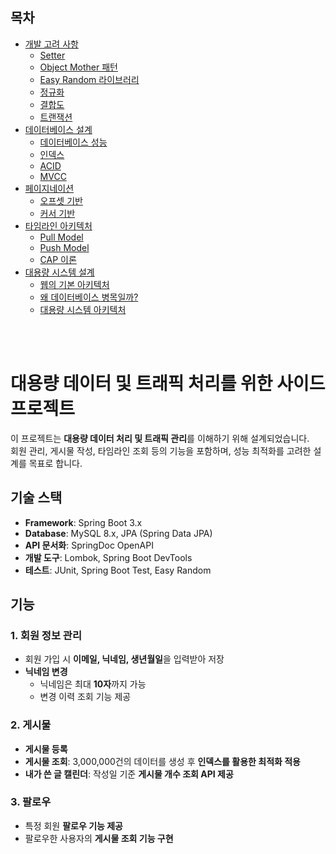 ## 목차
- [개발 고려 사항](developmentConsiderations.md)
  - [Setter](developmentConsiderations.md#1.-Setter)
  - [Object Mother 패턴](developmentConsiderations.md#2.-Object-Mother-패턴)
  - [Easy Random 라이브러리](developmentConsiderations.md#3.-Easy-Random-라이브러리)
  - [정규화](developmentConsiderations.md#4.-정규화)
  - [결합도](developmentConsiderations.md#5.-결합도)
  - [트랜잭션](developmentConsiderations.md#6.-트랜잭션)
- [데이터베이스 설계](databaseDesign.md)
  - [데이터베이스 성능](databaseDesign.md#데이터베이스-성능)
  - [인덱스](databaseDesign.md#인덱스)
  - [ACID](databaseDesign.md#ACID)
  - [MVCC](databaseDesign.md#MVCC)
- [페이지네이션](pagination.md)
  - [오프셋 기반](pagination.md#오프셋-기반의-페이징-구현의-문제)
  - [커서 기반](pagination.md#커서-기반-페이징)
- [타임라인 아키텍처](timelineArchitecture.md)
  - [Pull Model](timelineArchitecture.md#1.-Pull-Model-(Fan-Out-On-Read))
  - [Push Model](timelineArchitecture.md#2.-Push-Model-(Fan-Out-On-Write))
  - [CAP 이론](timelineArchitecture.md#4.-CAP-이론과-타임라인-모델)
- [대용량 시스템 설계](scalability.md)
  - [웹의 기본 아키텍처](scalability.md#1.-웹의-기본-아키텍처)
  - [왜 데이터베이스 병목일까?](scalability.md#2.-왜-데이터베이스-병목일까?)
  - [대용량 시스템 아키텍처](scalability.md#3.-대용량-시스템-아키텍처)

<br/>
<br/>

# 대용량 데이터 및 트래픽 처리를 위한 사이드 프로젝트

이 프로젝트는 **대용량 데이터 처리 및 트래픽 관리**를 이해하기 위해 설계되었습니다.  
회원 관리, 게시물 작성, 타임라인 조회 등의 기능을 포함하며, 성능 최적화를 고려한 설계를 목표로 합니다.

## 기술 스택

- **Framework**: Spring Boot 3.x
- **Database**: MySQL 8.x, JPA (Spring Data JPA)
- **API 문서화**: SpringDoc OpenAPI
- **개발 도구**: Lombok, Spring Boot DevTools
- **테스트**: JUnit, Spring Boot Test, Easy Random

## 기능

### 1. 회원 정보 관리
- 회원 가입 시 **이메일, 닉네임, 생년월일**을 입력받아 저장
- **닉네임 변경**
  - 닉네임은 최대 **10자**까지 가능
  - 변경 이력 조회 기능 제공

### 2. 게시물
- **게시물 등록**
- **게시물 조회**: 3,000,000건의 데이터를 생성 후 **인덱스를 활용한 최적화 적용**
- **내가 쓴 글 캘린더**: 작성일 기준 **게시물 개수 조회 API 제공**

### 3. 팔로우
- 특정 회원 **팔로우 기능 제공**
- 팔로우한 사용자의 **게시물 조회 기능 구현**
